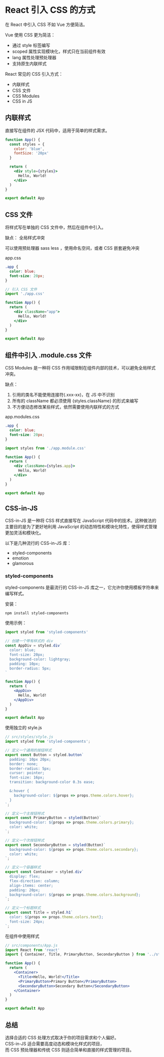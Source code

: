 # React 引入 CSS 的方式
在 React 中引入 CSS 不如 Vue 方便简洁。

Vue 使用 CSS 更为简洁：
- 通过 style 标签编写
- scoped 属性实现模块化，样式只在当前组件有效
- lang 属性处理预处理器
- 支持原生内联样式

React 常见的 CSS 引入方式：
- 内联样式
- CSS 文件
- CSS Modules
- CSS in JS

## 内联样式
直接写在组件的 JSX 代码中，适用于简单的样式需求。

```jsx
function App() {
  const styles = {
    color: 'blue',
    fontSize: '20px'
  }

  return (
    <div style={styles}>
      Hello, World!
    </div>
  )
}

export default App
```

## CSS 文件
将样式写在单独的 CSS 文件中，然后在组件中引入。

缺点： 全局样式冲突

可以使用预处理器 sass less ，使用命名空间，或者 CSS 嵌套避免冲突

app.css
```css
.app {
  color: blue;
  font-size: 20px;
}
```

```jsx
// 引入 CSS 文件
import './app.css'

function App() {
  return (
    <div className="app">
      Hello, World!
    </div>
  )
}

export default App
```

## 组件中引入 .module.css 文件
CSS Modules 是一种将 CSS 作用域限制在组件内部的技术，可以避免全局样式冲突。

缺点：
1. 引用的类名不能使用连接符(.xxx-xx)，在 JS 中不识别
2. 所有的 className 都必须使用 {styles.className} 的形式来编写
3. 不方便动态修改某些样式，依然需要使用内联样式的方式

app.modules.css
```css
.app {
  color: blue;
  font-size: 20px;
}
```

```jsx
import styles from './app.module.css'

function App() {
  return (
    <div className={styles.app}>
      Hello, World!
    </div>
  )
}

export default App
```

## CSS-in-JS
CSS-in-JS 是一种将 CSS 样式直接写在 JavaScript 代码中的技术。这种做法的主要目的是为了更好地利用 JavaScript 的动态特性和模块化特性，使得样式管理更加灵活和模块化。

以下是几种流行的 CSS-in-JS 库：
- styled-components
- emotion
- glamorous

### styled-components
styled-components 是最流行的 CSS-in-JS 库之一，它允许你使用模板字符串来编写样式。

安装：
```sh
npm install styled-components
```

使用示例：
```jsx
import styled from 'styled-components'

// 创建一个带有样式的 div
const AppDiv = styled.div`
  color: blue;
  font-size: 20px;
  background-color: lightgray;
  padding: 10px;
  border-radius: 5px;
`

function App() {
  return (
    <AppDiv>
      Hello, World!
    </AppDiv>
  )
}

export default App
```

使用独立的 style.js
```js
// src/styles/style.js
import styled from 'styled-components';

// 定义一个通用的按钮样式
export const Button = styled.button`
  padding: 10px 20px;
  border: none;
  border-radius: 5px;
  cursor: pointer;
  font-size: 16px;
  transition: background-color 0.3s ease;

  &:hover {
    background-color: ${props => props.theme.colors.hover};
  }
`;

// 定义一个主按钮样式
export const PrimaryButton = styled(Button)`
  background-color: ${props => props.theme.colors.primary};
  color: white;
`;

// 定义一个次按钮样式
export const SecondaryButton = styled(Button)`
  background-color: ${props => props.theme.colors.secondary};
  color: white;
`;

// 定义一个容器样式
export const Container = styled.div`
  display: flex;
  flex-direction: column;
  align-items: center;
  padding: 20px;
  background-color: ${props => props.theme.colors.background};
`;

// 定义一个标题样式
export const Title = styled.h1`
  color: ${props => props.theme.colors.text};
  font-size: 24px;
`;
```

在组件中使用样式
```jsx
// src/components/App.js
import React from 'react'
import { Container, Title, PrimaryButton, SecondaryButton } from '../styles/style'

function App() {
  return (
    <Container>
      <Title>Hello, World!</Title>
      <PrimaryButton>Primary Button</PrimaryButton>
      <SecondaryButton>Secondary Button</SecondaryButton>
    </Container>
  )
}

export default App
```

## 总结
选择合适的 CSS 处理方式取决于你的项目需求和个人偏好。  
CSS-in-JS 适合需要高度动态和模块化样式的项目，  
而 CSS 预处理器和传统 CSS 则适合简单和直接的样式管理的项目。